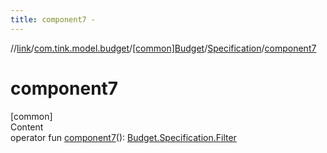 ```yaml
---
title: component7 -
---
```

//[link](../../../index.md)/[com.tink.model.budget](../../index.md)/[[common]Budget](../index.md)/[Specification](index.md)/[component7](component7.md)



# component7  
[common]  
Content  
operator fun [component7](component7.md)(): [Budget.Specification.Filter](-filter/index.md)  




